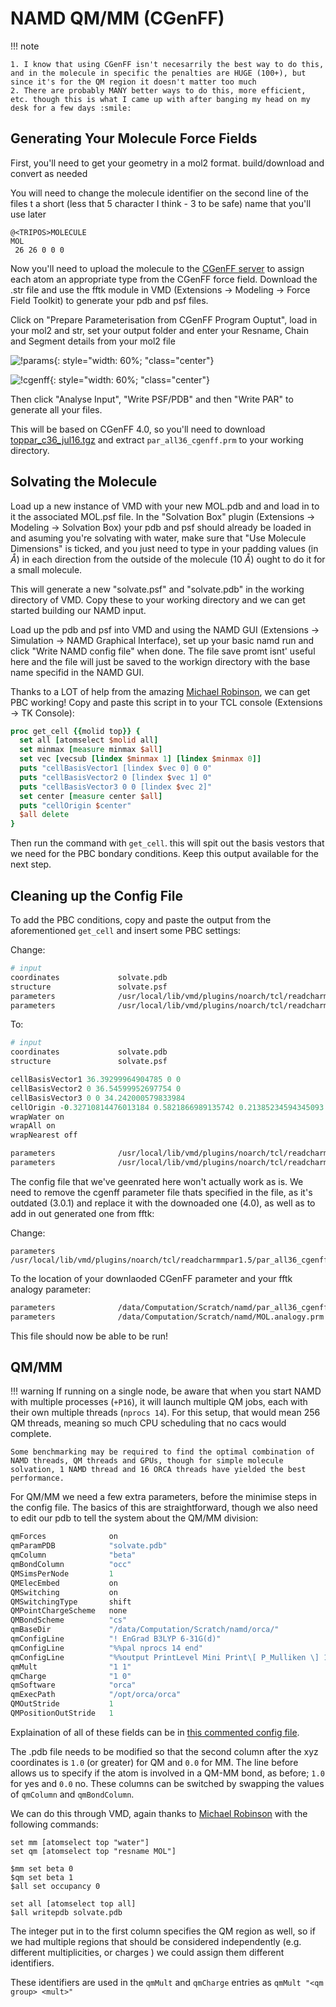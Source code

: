 

# NAMD QM/MM (CGenFF)

!!! note

	1. I know that using CGenFF isn't necesarrily the best way to do this, and in the molecule in specific the penalties are HUGE (100+), but since it's for the QM region it doesn't matter too much
	2. There are probably MANY better ways to do this, more efficient, etc. though this is what I came up with after banging my head on my desk for a few days :smile:



## Generating Your Molecule Force Fields

First, you'll need to get your geometry in a mol2 format. build/download and convert as needed

You will need to change the molecule identifier on the second line of the files t a short (less that 5 character I think - 3 to be safe) name that you'll use later

```
@<TRIPOS>MOLECULE
MOL
 26 26 0 0 0
```

Now you'll need to upload the molecule to the [CGenFF server](https://www.paramchem.org/initguess/) to assign each atom an appropriate type from the CGenFF force field. Download the .str file and use the fftk module in VMD (Extensions -> Modeling -> Force Field Toolkit) to generate your pdb and psf files.

Click on "Prepare Parameterisation from CGenFF Program Ouptut", load in your mol2 and str, set your output folder and enter your Resname, Chain and Segment details from your mol2 file

![!params](params.png){: style="width: 60%; "class="center"}

![!cgenff](cgenff.png){: style="width: 60%; "class="center"}

Then click "Analyse Input", "Write PSF/PDB" and then "Write PAR" to generate all your files.

This will be based on CGenFF 4.0, so you'll need to download [toppar_c36_jul16.tgz](http://mackerell.umaryland.edu/download.php?filename=CHARMM_ff_params_files/toppar_c36_jul16.tgz) and extract  `par_all36_cgenff.prm` to your working directory.

## Solvating the Molecule

Load up a new instance of VMD with your new MOL.pdb and and load in to it the associated MOL.psf file. In the "Solvation Box" plugin (Extensions -> Modeling -> Solvation Box) your pdb and psf should already be loaded in and asuming you're solvating with water, make sure that "Use Molecule Dimensions" is ticked, and you just need to type in your padding values (in $Å$) in each direction from the outside of the molecule (10 $Å$) ought to do it for a small molecule.

This will generate a new "solvate.psf" and "solvate.pdb" in the working directory of VMD. Copy these to your working directory and we can get started building our NAMD input.

Load up the pdb and psf into VMD and using the NAMD GUI (Extensions -> Simulation -> NAMD Graphical Interface),  set up your basic namd run and click "Write NAMD config file" when done. The file save promt isnt' useful here and the file will just be saved to the workign directory with the base name specifid in the NAMD GUI.

Thanks to a LOT of help from the amazing <a href="https://github.com/arcaian"><i class="fa fa-github" aria-hidden="true"></i>Michael Robinson</a>, we can get PBC working!
Copy and paste this script in to your TCL console (Extensions -> TK Console):

```tcl
proc get_cell {{molid top}} {
  set all [atomselect $molid all]
  set minmax [measure minmax $all]
  set vec [vecsub [lindex $minmax 1] [lindex $minmax 0]]
  puts "cellBasisVector1 [lindex $vec 0] 0 0"
  puts "cellBasisVector2 0 [lindex $vec 1] 0"
  puts "cellBasisVector3 0 0 [lindex $vec 2]"
  set center [measure center $all]
  puts "cellOrigin $center"
  $all delete
}
```

Then run the command with `get_cell`. this will spit out the basis vestors that we need for the PBC bondary conditions. Keep this output available for the next step. 

## Cleaning up the Config File

To add the PBC conditions, copy and paste the output from the aforementioned `get_cell` and insert some PBC settings:

Change:
```tcl
# input
coordinates             solvate.pdb
structure               solvate.psf
parameters              /usr/local/lib/vmd/plugins/noarch/tcl/readcharmmpar1.5/par_all36_prot.prm
parameters              /usr/local/lib/vmd/plugins/noarch/tcl/readcharmmpar1.5/par_all36_na.prm
```

To: 

```tcl
# input
coordinates             solvate.pdb
structure               solvate.psf

cellBasisVector1 36.39299964904785 0 0
cellBasisVector2 0 36.54599952697754 0
cellBasisVector3 0 0 34.242000579833984
cellOrigin -0.32710814476013184 0.5821866989135742 0.21385234594345093
wrapWater on
wrapAll on
wrapNearest off

parameters              /usr/local/lib/vmd/plugins/noarch/tcl/readcharmmpar1.5/par_all36_prot.prm
parameters              /usr/local/lib/vmd/plugins/noarch/tcl/readcharmmpar1.5/par_all36_na.prm
```



The config file that we've geenrated here won't actually work as is. We need to remove the cgenff parameter  file thats specified in the file, as it's outdated (3.0.1) and replace it with the downoaded one (4.0), as well as to add in out generated one from fftk:

Change:

```
parameters              /usr/local/lib/vmd/plugins/noarch/tcl/readcharmmpar1.5/par_all36_cgenff.prm
```

To the location of your downlaoded CGenFF parameter and your fftk analogy parameter:

```tcl
parameters              /data/Computation/Scratch/namd/par_all36_cgenff.prm
parameters              /data/Computation/Scratch/namd/MOL.analogy.prm
```

This file should now be able to be run!

## QM/MM

!!! warning
	If running on a single node, be aware that when you start NAMD with multiple processes (`+P16`), it will launch multiple QM jobs, each with their own multiple threads (`nprocs 14`). For this setup, that would mean 256 QM threads, meaning so much CPU scheduling that no cacs would complete.
	

	Some benchmarking may be required to find the optimal combination of NAMD threads, QM threads and GPUs, though for simple molecule solvation, 1 NAMD thread and 16 ORCA threads have yielded the best performance.

For QM/MM we need a few extra parameters, before the minimise steps in the config file. The basics of this are straightforward, though we also need to edit our pdb to tell the system about the QM/MM division:

```tcl
qmForces              on
qmParamPDB            "solvate.pdb"
qmColumn              "beta"
qmBondColumn          "occ"
QMSimsPerNode         1
QMElecEmbed           on
QMSwitching           on
QMSwitchingType       shift
QMPointChargeScheme   none
QMBondScheme          "cs"
qmBaseDir             "/data/Computation/Scratch/namd/orca/"
qmConfigLine          "! EnGrad B3LYP 6-31G(d)"
qmConfigLine          "%%pal nprocs 14 end"
qmConfigLine          "%%output PrintLevel Mini Print\[ P_Mulliken \] 1 Print\[P_AtCharges_M\] 1 end"
qmMult                "1 1"
qmCharge              "1 0"
qmSoftware            "orca"
qmExecPath            "/opt/orca/orca"
QMOutStride           1
QMPositionOutStride   1
```

Explaination of all of these fields can be in [this commented config file](https://www.ks.uiuc.edu/Research/namd/mailing_list/namd-l.2017-2018/att-0330/config.ORCA.namd).

The .pdb file needs to be modified so that the second column after the xyz coordinates is `1.0` (or greater) for QM and `0.0` for MM. The line before allows us to specify if the atom is involved in a QM-MM bond, as before; `1.0` for yes and `0.0` no. These columns can be switched by swapping the values of `qmColumn` and `qmBondColumn`.

We can do this through VMD, again thanks to <a href="https://github.com/arcaian"><i class="fa fa-github" aria-hidden="true"></i>Michael Robinson</a> with the following commands:

```
set mm [atomselect top "water"]
set qm [atomselect top "resname MOL"]

$mm set beta 0
$qm set beta 1
$all set occupancy 0

set all [atomselect top all]
$all writepdb solvate.pdb
```

The integer put in to the first column specifies the QM region as well, so if we had multiple regions that should be considered independently (e.g. different multiplicities, or charges )  we could assign them different identifiers.

These identifiers are used in the `qmMult` and `qmCharge` entries as `qmMult "<qm group> <mult>"`